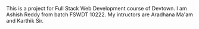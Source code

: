 This is a project for Full Stack Web Development course of Devtown. 
I am Ashish Reddy from batch FSWDT 10222. My intructors are Aradhana Ma'am and Karthik Sir.
